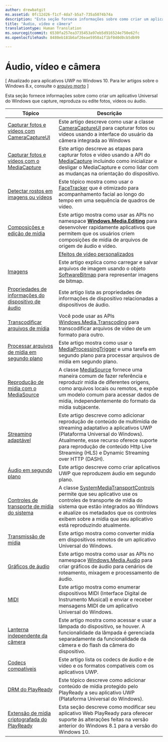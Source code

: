 ```yaml
---
author: drewbatgit
ms.assetid: 0fc12d26-f1cf-4da7-b5a7-735a5074b74a
description: "Esta seção fornece informações sobre como criar um aplicativo Universal do Windows que capture, reproduza ou edite fotos, vídeos ou áudio."
title: "Áudio, vídeo e câmera"
translationtype: Human Translation
ms.sourcegitcommit: 6530fa257ea3735453a97eb5d916524e750e62fc
ms.openlocfilehash: 8480eb181b6af26eae5950a1f1bf040d0cb5db99

---
```


# Áudio, vídeo e câmera

\[ Atualizado para aplicativos UWP no Windows 10. Para ler artigos sobre o Windows 8.x, consulte o [arquivo morto](http://go.microsoft.com/fwlink/p/?linkid=619132) \]

Esta seção fornece informações sobre como criar um aplicativo Universal do Windows que capture, reproduza ou edite fotos, vídeos ou áudio.
 
| Tópico                                                                                             | Descrição                                                                                                                                                                                                                                                                                    |
|---------------------------------------------------------------------------------------------------|------------------------------------------------------------------------------------------------------------------------------------------------------------------------------------------------------------------------------------------------------------------------------------------------|
| [Capturar fotos e vídeos com CameraCaptureUI](capture-photos-and-video-with-cameracaptureui.md) | Este artigo descreve como usar a classe [CameraCaptureUI](capture-photos-and-video-with-cameracaptureui.md) para capturar fotos ou vídeos usando a interface do usuário da câmera integrada ao Windows                                                                                                            |
| [Capturar fotos e vídeos com o MediaCapture](capture-photos-and-video-with-mediacapture.md)       | Este artigo descreve as etapas para capturar fotos e vídeo usando a API do [MediaCapture](https://msdn.microsoft.com/library/windows/apps/br241124) incluindo como inicializar e desligar o MediaCapture e como lidar com as mudanças na orientação do dispositivo.                                  |
| [Detectar rostos em imagens ou vídeos](detect-and-track-faces-in-an-image.md)                         | Este tópico mostra como usar o [FaceTracker](https://msdn.microsoft.com/library/windows/apps/dn974150) que é otimizado para acompanhamento facial ao longo do tempo em uma sequência de quadros de vídeo.                                                                                                               |
| [Composições e edição de mídia](media-compositions-and-editing.md)                               | Este artigo mostra como usar as APIs no namespace [**Windows.Media.Editing**](https://msdn.microsoft.com/library/windows/apps/dn640565) para desenvolver rapidamente aplicativos que permitem que os usuários criem composições de mídia de arquivos de origem de áudio e vídeo.                                    |
                                                                                                                                        | [Efeitos de vídeo personalizados](custom-video-effects.md)                               | Este artigo descreve como criar um Componente do Tempo de Execução do Windows que implemente a interface IBasicVideoEffect para permitir que você crie efeitos personalizados para fluxos de vídeo.                                                                                                                                |
| [Imagens](imaging.md)                                                                             | Este artigo explica como carregar e salvar arquivos de imagem usando o objeto [SoftwareBitmap](https://msdn.microsoft.com/library/windows/apps/dn887358) para representar imagens de bitmap.                                                                                                                     |
| [Propriedades de informações do dispositivo de áudio](audio-device-information-properties.md)                                                                             | Este artigo lista as propriedades de informações de dispositivo relacionadas a dispositivos de áudio.                                                                                                                      |
| [Transcodificar arquivos de mídia](transcode-media-files.md)                                                 | Você pode usar as APIs [Windows.Media.Transcoding](https://msdn.microsoft.com/library/windows/apps/br207105) para transcodificar arquivos de vídeo de um formato para outro.                                                                                                                                |
| [Processar arquivos de mídia em segundo plano](process-media-files-in-the-background.md)                 | Este artigo mostra como usar o [MediaProcessingTrigger](https://msdn.microsoft.com/library/windows/apps/dn806005) e uma tarefa em segundo plano para processar arquivos de mídia em segundo plano.                                                                                             |
| [Reprodução de mídia com o MediaSource](media-playback-with-mediasource.md)                             | A classe [MediaSource](https://msdn.microsoft.com/library/windows/apps/dn930905) fornece uma maneira comum de fazer referência e reproduzir mídia de diferentes origens, como arquivos locais ou remotos, e expõe um modelo comum para acessar dados de mídia, independentemente do formato da mídia subjacente.  |
| [Streaming adaptável](adaptive-streaming.md)                                                       | Este artigo descreve como adicionar reprodução de conteúdo de multimídia de streaming adaptativo a aplicativos UWP (Plataforma Universal do Windows). Atualmente, esse recurso oferece suporte para reprodução de conteúdo Http Live Streaming (HLS) e Dynamic Streaming over HTTP (DASH).                                          |
| [Áudio em segundo plano](background-audio.md)                                                           | Este artigo descreve como criar aplicativos UWP que reproduzem áudio em segundo plano.                                                                                                                                                                                                               |
| [Controles de transporte de mídia do sistema](system-media-transport-controls.md)                             | A classe [SystemMediaTransportControls](https://msdn.microsoft.com/library/windows/apps/dn278677) permite que seu aplicativo use os controles de transporte de mídia do sistema que estão integrados ao Windows e atualize os metadados que os controles exibem sobre a mídia que seu aplicativo está reproduzindo atualmente. |
| [Transmissão de mídia](media-casting.md)                                                                 | Este artigo mostra como converter mídia em dispositivos remotos de um aplicativo Universal do Windows.                                                                                                                                                                                                       |
| [Gráficos de áudio](audio-graphs.md)                                                                   | Este artigo mostra como usar as APIs no namespace [Windows.Media.Audio](https://msdn.microsoft.com/library/windows/apps/dn914341) para criar gráficos de áudio para cenários de roteamento, mixagem e processamento de áudio.                                                                            |
| [MIDI](midi.md)                                                                                   | Este artigo mostra como enumerar dispositivos MIDI (Interface Digital de Instrumento Musical) e enviar e receber mensagens MIDI de um aplicativo Universal do Windows.                                                                                                                                   |
| [Lanterna independente da câmera](camera-independent-flashlight.md)                                 | Este artigo mostra como acessar e usar a lâmpada do dispositivo, se houver. A funcionalidade da lâmpada é gerenciada separadamente da funcionalidade da câmera e do flash da câmera do dispositivo.                                                                                                                 |
| [Codecs compatíveis](supported-codecs.md)                                                           | Este artigo lista os codecs de áudio e de vídeo e os formatos compatíveis com os aplicativos UWP.                                                                                                                                                                                                                  |
| [DRM do PlayReady](playready-client-sdk.md)                                                          | Este tópico descreve como adicionar conteúdo de mídia protegido pelo PlayReady a seu aplicativo UWP (Plataforma Universal do Windows).                                                                                                                                                                                |
| [Extensão de mídia criptografada do PlayReady](playready-encrypted-media-extension.md)                     | Esta seção descreve como modificar seu aplicativo Web PlayReady para oferecer suporte às alterações feitas na versão anterior do Windows 8.1 para a versão do Windows 10.                                                                                                                                       |

 

 

 







<!--HONumber=Jun16_HO4-->


